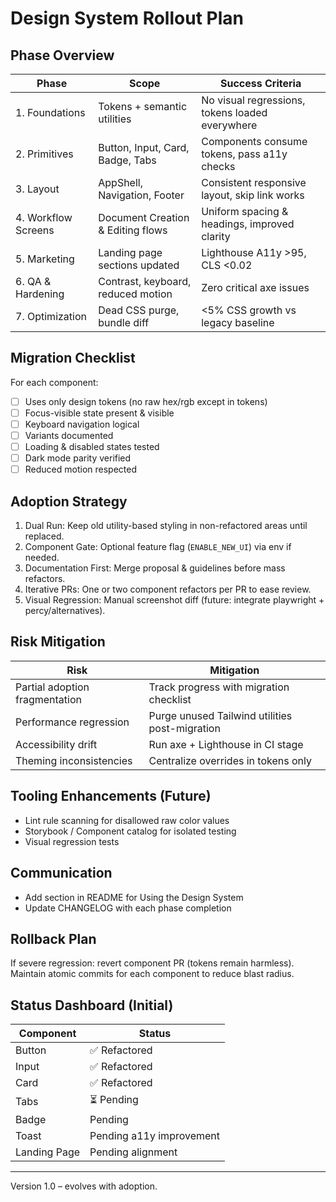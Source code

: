 # Design System Rollout Plan

## Phase Overview
| Phase | Scope | Success Criteria |
|-------|------|------------------|
| 1. Foundations | Tokens + semantic utilities | No visual regressions, tokens loaded everywhere |
| 2. Primitives | Button, Input, Card, Badge, Tabs | Components consume tokens, pass a11y checks |
| 3. Layout | AppShell, Navigation, Footer | Consistent responsive layout, skip link works |
| 4. Workflow Screens | Document Creation & Editing flows | Uniform spacing & headings, improved clarity |
| 5. Marketing | Landing page sections updated | Lighthouse A11y >95, CLS <0.02 |
| 6. QA & Hardening | Contrast, keyboard, reduced motion | Zero critical axe issues |
| 7. Optimization | Dead CSS purge, bundle diff | <5% CSS growth vs legacy baseline |

## Migration Checklist
For each component:
- [ ] Uses only design tokens (no raw hex/rgb except in tokens)
- [ ] Focus-visible state present & visible
- [ ] Keyboard navigation logical
- [ ] Variants documented
- [ ] Loading & disabled states tested
- [ ] Dark mode parity verified
- [ ] Reduced motion respected

## Adoption Strategy
1. Dual Run: Keep old utility-based styling in non-refactored areas until replaced.
2. Component Gate: Optional feature flag (`ENABLE_NEW_UI`) via env if needed.
3. Documentation First: Merge proposal & guidelines before mass refactors.
4. Iterative PRs: One or two component refactors per PR to ease review.
5. Visual Regression: Manual screenshot diff (future: integrate playwright + percy/alternatives).

## Risk Mitigation
| Risk | Mitigation |
|------|------------|
| Partial adoption fragmentation | Track progress with migration checklist |
| Performance regression | Purge unused Tailwind utilities post-migration |
| Accessibility drift | Run axe + Lighthouse in CI stage |
| Theming inconsistencies | Centralize overrides in tokens only |

## Tooling Enhancements (Future)
- Lint rule scanning for disallowed raw color values
- Storybook / Component catalog for isolated testing
- Visual regression tests

## Communication
- Add section in README for Using the Design System
- Update CHANGELOG with each phase completion

## Rollback Plan
If severe regression: revert component PR (tokens remain harmless). Maintain atomic commits for each component to reduce blast radius.

## Status Dashboard (Initial)
| Component | Status |
|-----------|--------|
| Button | ✅ Refactored |
| Input | ✅ Refactored |
| Card | ✅ Refactored |
| Tabs | ⏳ Pending |
| Badge | Pending |
| Toast | Pending a11y improvement |
| Landing Page | Pending alignment |

---
Version 1.0 – evolves with adoption.
